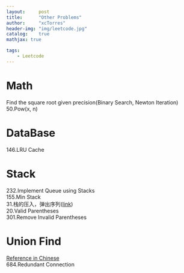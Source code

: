 ```yaml
---
layout:     post
title:      "Other Problems"
author:     "xcTorres"
header-img: "img/leetcode.jpg"
catalog:    true
mathjax: true

tags:
    - Leetcode
---    
```


# Math
Find the square root given precision(Binary Search, Newton Iteration)  
50.Pow(x, n)  


# DataBase  
146.LRU Cache

# Stack
232.Implement Queue using Stacks  
155.Min Stack  
31.栈的压入，弹出序列([link](https://leetcode.cn/problems/zhan-de-ya-ru-dan-chu-xu-lie-lcof/))  
20.Valid Parentheses  
301.Remove Invalid Parentheses  


# Union Find  
[Reference in Chinese](https://zhuanlan.zhihu.com/p/93647900)  
684.Redundant Connection



                                                                      